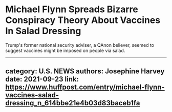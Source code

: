 # Michael Flynn Spreads Bizarre Conspiracy Theory About Vaccines In Salad Dressing

Trump's former national security adviser, a QAnon believer, seemed to suggest vaccines might be imposed on people via salad.

---
category: U.S. NEWS
authors: Josephine Harvey
date: 2021-09-23
link: https://www.huffpost.com/entry/michael-flynn-vaccines-salad-dressing_n_614bbe21e4b03d83baceb1fa
---
